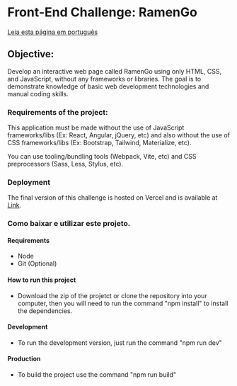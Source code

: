 # Front-End Challenge: RamenGo

[Leia esta página em português]()

## Objective:

Develop an interactive web page called RamenGo using only HTML, CSS, and JavaScript, without any frameworks or libraries. The goal is to demonstrate knowledge of basic web development technologies and manual coding skills.

### Requirements of the project:

This application must be made without the use of JavaScript frameworks/libs (Ex: React, Angular, jQuery, etc) and also without the use of CSS frameworks/libs (Ex: Bootstrap, Tailwind, Materialize, etc).

You can use tooling/bundling tools (Webpack, Vite, etc) and CSS preprocessors (Sass, Less, Stylus, etc).

### Deployment
The final version of this challenge is hosted on Vercel and is available at [Link](https://ramen-go-rdv.vercel.app).

### Como baixar e utilizar este projeto.
 #### Requirements
 - Node
 - Git (Optional)

 #### How to run this project
 - Download the zip of the projetct or clone the repository into your computer, then you will need to run the command "npm install" to install the dependencies.

 #### Development
 - To run the development version, just run the command "npm run dev"

 #### Production
 - To build the project use the command "npm run build"





